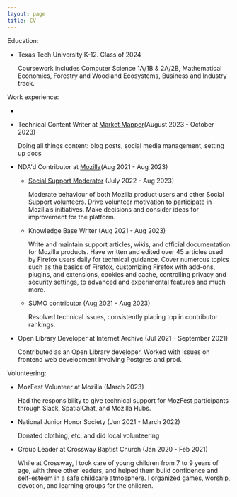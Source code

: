 ```yaml
---
layout: page
title: CV
---
```



Education:

- Texas Tech University K-12. Class of 2024

   Coursework includes Computer Science 1A/1B & 2A/2B, Mathematical Economics, Forestry and Woodland Ecosystems, Business and Industry track.


Work experience:

- 

- Technical Content Writer at [Market Mapper](https://marketmapper.io/)(August 2023 - October 2023)

  Doing all things content: blog posts, social media management, setting up docs

- NDA'd Contributor at [Mozilla](https://support.mozilla.org/en-US/user/VintageMind/)(Aug 2021 - Aug 2023)

    - [Social Support Moderator](https://support.mozilla.org/en-US/kb/how-be-social-support-moderator) (July 2022 - Aug 2023)

      Moderate behaviour of both Mozilla product users and other Social Support volunteers.
      Drive volunteer motivation to participate in Mozilla’s initiatives.
      Make decisions and consider ideas for improvement for the platform.

    - Knowledge Base Writer (Aug 2021 - Aug 2023)

      Write and maintain support articles, wikis, and official documentation for Mozilla products.
      Have written and edited over 45 articles used by Firefox users daily for technical guidance.
      Cover numerous topics such as the basics of Firefox, customizing Firefox with add-ons, plugins, and extensions, cookies and cache, controlling privacy and security settings, to advanced and experimental features and much more.

 
    - SUMO contributor (Aug 2021 - Aug 2023)

       Resolved technical issues, consistently placing top in contributor rankings.
 
- Open Library Developer at Internet Archive (Jul 2021 - September 2021)

  Contributed as an Open Library developer.
  Worked with issues on frontend web development involving Postgres and prod.


Volunteering:

- MozFest Volunteer at Mozilla (March 2023)

  Had the responsibility to give technical support for MozFest participants through Slack, SpatialChat, and Mozilla Hubs.

- National Junior Honor Society (Jun 2021 - March 2022)

  Donated clothing, etc. and did local volunteering

- Group Leader at Crossway Baptist Church (Jan 2020 - Feb 2021)

  While at Crossway, I took care of young children from 7 to 9 years of age, with three other leaders, and helped them build confidence and self-esteem in a safe childcare atmosphere. I organized games, worship, devotion, and learning groups for the children.
